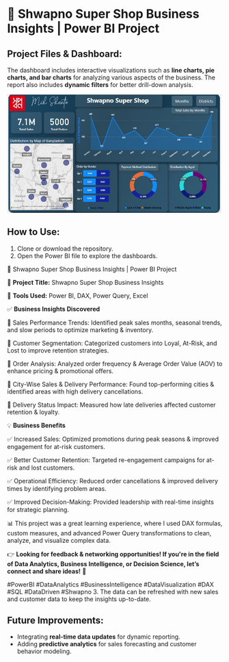 # 🚀 Shwapno Super Shop Business Insights | Power BI Project

## Project Files & Dashboard:
The dashboard includes interactive visualizations such as **line charts, pie charts, and bar charts** for analyzing various aspects of the business. The report also includes **dynamic filters** for better drill-down analysis.

![Image Alt Text](https://github.com/mih-shanto/Shwapno-Super-Shop-Data-Analysis/blob/main/Project%20Details/1.1.png)

## How to Use:
1. Clone or download the repository.
2. Open the Power BI file to explore the dashboards.

🚀 Shwapno Super Shop Business Insights | Power BI Project

🔹 **Project Title:** Shwapno Super Shop Business Insights

🔹 **Tools Used:** Power BI, DAX, Power Query, Excel

✅ **Business Insights Discovered**

📌 Sales Performance Trends: Identified peak sales months, seasonal trends, and slow periods to optimize marketing & inventory.

📌 Customer Segmentation: Categorized customers into Loyal, At-Risk, and Lost to improve retention strategies.

📌 Order Analysis: Analyzed order frequency & Average Order Value (AOV) to enhance pricing & promotional offers.

📌 City-Wise Sales & Delivery Performance: Found top-performing cities & identified areas with high delivery cancellations.

📌 Delivery Status Impact: Measured how late deliveries affected customer retention & loyalty.

💡 **Business Benefits**

✅ Increased Sales: Optimized promotions during peak seasons & improved engagement for at-risk customers.

✅ Better Customer Retention: Targeted re-engagement campaigns for at-risk and lost customers.

✅ Operational Efficiency: Reduced order cancellations & improved delivery times by identifying problem areas.

✅ Improved Decision-Making: Provided leadership with real-time insights for strategic planning.

📊 This project was a great learning experience, where I used DAX formulas, custom measures, and advanced Power Query transformations to clean, analyze, and visualize complex data.

👉 **Looking for feedback & networking opportunities! If you're in the field of Data Analytics, Business Intelligence, or Decision Science, let’s connect and share ideas!** 🚀

#PowerBI #DataAnalytics #BusinessIntelligence #DataVisualization #DAX #SQL #DataDriven #Shwapno
3. The data can be refreshed with new sales and customer data to keep the insights up-to-date.

## Future Improvements:
- Integrating **real-time data updates** for dynamic reporting.
- Adding **predictive analytics** for sales forecasting and customer behavior modeling.
